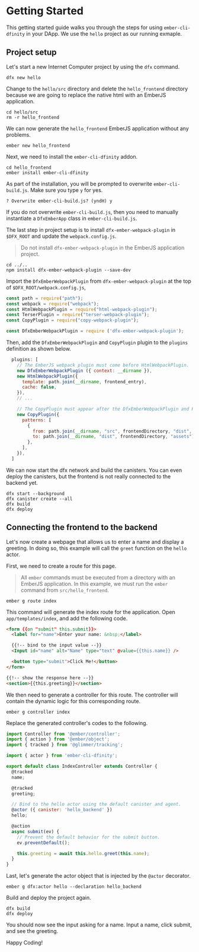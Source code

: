 Getting Started
======================================

This getting started guide walks you through the steps for using `ember-cli-dfinity`
in your DApp. We use the `hello` project as our running exmaple.

Project setup
--------------------------------------

Let's start a new Internet Computer project by using the `dfx` command.

    dfx new hello

Change to the `hello/src` directory and delete the `hello_frontend` directory because
we are going to replace the native html with an EmberJS application.

    cd hello/src
    rm -r hello_frontend

We can now generate the `hello_frontend` EmberJS application without any problems.

    ember new hello_frontend

Next, we need to install the `ember-cli-dfinity` addon.

    cd hello_frontend
    ember install ember-cli-dfinity

As part of the installation, you will be prompted to overwrite `ember-cli-build.js`. Make
sure you type `y` for yes. 

    ? Overwrite ember-cli-build.js? (yndH) y

If you do not overwrite `ember-cli-build.js`, then you need to manually instantiate 
a `DfxEmberApp` class in `ember-cli-build.js`.

The last step in project setup is to install `dfx-ember-webpack-plugin` in `$DFX_ROOT` and
update the `webpack.config.js`.

> Do not install `dfx-ember-webpack-plugin` in the EmberJS application project.

    cd ../..
    npm install dfx-ember-webpack-plugin --save-dev

Import the `DfxEmberWebpackPlugin` from `dfx-ember-webpack-plugin` at the top of `$DFX_ROOT/webpack.config.js`,

```javascript
const path = require("path");
const webpack = require("webpack");
const HtmlWebpackPlugin = require("html-webpack-plugin");
const TerserPlugin = require("terser-webpack-plugin");
const CopyPlugin = require("copy-webpack-plugin");

const DfxEmberWebpackPlugin = require ('dfx-ember-webpack-plugin');
```

Then, add the `DfxEmberWebpackPlugin` and `CopyPlugin` plugin to the `plugins` 
definition as shown below.

```javascript
  plugins: [
    // The EmberJS webpack plugin must come before HtmlWebpackPlugin.
    new DfxEmberWebpackPlugin ({ context: __dirname }),
    new HtmlWebpackPlugin({
      template: path.join(__dirname, frontend_entry),
      cache: false,
    }),
    // ...

    // The CopyPlugin must appear after the DfxEmberWebpackPlugin and HtmlWebpackPlugin.
    new CopyPlugin({
      patterns: [
        {
          from: path.join(__dirname, "src", frontendDirectory, "dist", "assets"),
          to: path.join(__dirname, "dist", frontendDirectory, "assets"),
        },
      ],
    }),
  ]
```

We can now start the dfx network and build the canisters. You can even deploy the canisters,
but the frontend is not really connected to the backend yet.
 
    dfx start --background
    dfx canister create --all
    dfx build
    dfx deploy


Connecting the frontend to the backend
-------------------------------------------

Let's now create a webpage that allows us to enter a name and display a greeting. In doing so, 
this example will call the `greet` function on the `hello` actor. 

First, we need to create a route for this page.

> All `ember` commands must be executed from a directory with an EmberJS application. In this
> example, we must run the `ember` command from `src/hello_frontend`. 

    ember g route index

This command will generate the index route for the application. Open `app/templates/index`, and
add the following code.

```html
<form {{on "submit" this.submit}}>
  <label for="name">Enter your name: &nbsp;</label>

  {{!-- bind to the input value --}}
  <Input id="name" alt="Name" type="text" @value={{this.name}} />

  <button type="submit">Click Me!</button>
</form>

{{!-- show the response here --}}
<section>{{this.greeting}}</section>
```

We then need to generate a controller for this route. The controller will contain the dynamic logic
for this corresponding route.

    ember g controller index

Replace the generated controller's codes to the following.

```javascript
import Controller from '@ember/controller';
import { action } from '@ember/object';
import { tracked } from '@glimmer/tracking';

import { actor } from 'ember-cli-dfinity';

export default class IndexController extends Controller {
  @tracked
  name;

  @tracked
  greeting;

  // Bind to the hello actor using the default canister and agent.
  @actor ({ canister: 'hello_backend' })
  hello;

  @action
  async submit(ev) {
    // Prevent the default behavior for the submit button.
    ev.preventDefault();

    this.greeting = await this.hello.greet(this.name);
  }
}
```

Last, let's generate the actor object that is injected by the `@actor` decorator.

    ember g dfx:actor hello --declaration hello_backend

Build and deploy the project again.

    dfx build
    dfx deploy

You should now see the input asking for a name. Input a name, click submit, and 
see the greeting.

Happy Coding!
